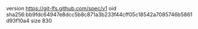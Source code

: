 version https://git-lfs.github.com/spec/v1
oid sha256:bb9fdc64947e8dcc5b8c871a3b233f44cff05c18542a7085746b5861d93f10a4
size 830
